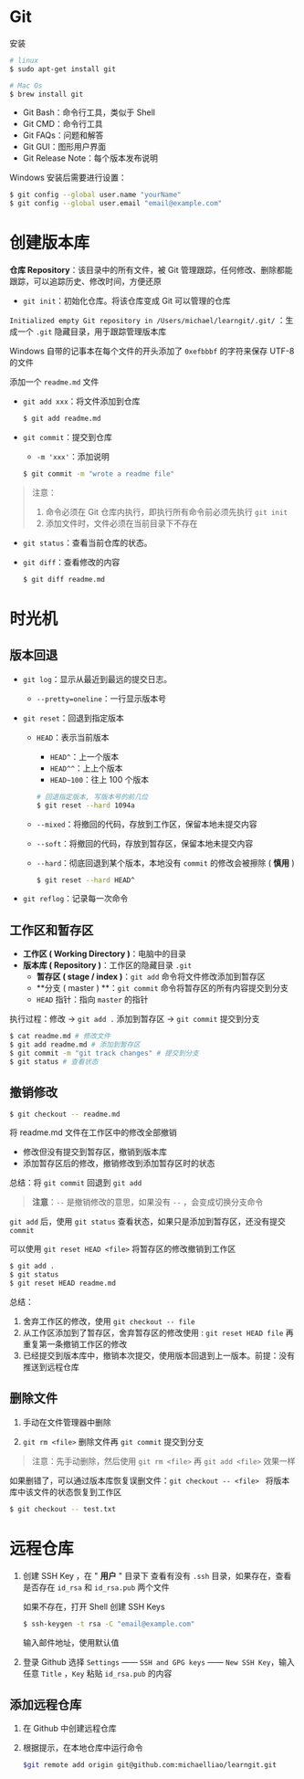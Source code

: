 # Git

安装

```bash
# linux
$ sudo apt-get install git

# Mac Os
$ brew install git
```

- Git Bash：命令行工具，类似于 Shell
- Git CMD：命令行工具
- Git FAQs：问题和解答
- Git GUI：图形用户界面
- Git Release Note：每个版本发布说明

Windows 安装后需要进行设置：

```bash
$ git config --global user.name "yourName"
$ git config --global user.email "email@example.com"
```

# 创建版本库

**仓库 Repository**：该目录中的所有文件，被 Git 管理跟踪，任何修改、删除都能跟踪，可以追踪历史、修改时间，方便还原

- `git init`：初始化仓库。将该仓库变成 Git 可以管理的仓库

`Initialized empty Git repository in /Users/michael/learngit/.git/` ：生成一个 `.git` 隐藏目录，用于跟踪管理版本库

Windows 自带的记事本在每个文件的开头添加了 `0xefbbbf` 的字符来保存 UTF-8 的文件

添加一个 `readme.md` 文件

- `git add xxx`：将文件添加到仓库

  ```bash
  $ git add readme.md
  ```

- `git commit`：提交到仓库

  - `-m 'xxx'`：添加说明

  ```bash
  $ git commit -m "wrote a readme file"
  ```

> 注意：
>
> 1. 命令必须在 Git 仓库内执行，即执行所有命令前必须先执行 `git init`
> 2. 添加文件时，文件必须在当前目录下不存在

- `git status`：查看当前仓库的状态。

- `git diff`：查看修改的内容

  ```bash
  $ git diff readme.md
  ```

# 时光机

## 版本回退

- `git log`：显示从最近到最远的提交日志。
  - `--pretty=oneline`：一行显示版本号

- `git reset`：回退到指定版本

  - `HEAD`：表示当前版本

    - `HEAD^`：上一个版本
    - `HEAD^^`：上上个版本
    - `HEAD~100`：往上 100 个版本

    ```bash
    # 回退指定版本, 写版本号的前几位
    $ git reset --hard 1094a
    ```

  - `--mixed`：将撤回的代码，存放到工作区，保留本地未提交内容

  - `--soft`：将撤回的代码，存放到暂存区，保留本地未提交内容

  - `--hard`：彻底回退到某个版本，本地没有 `commit` 的修改会被擦除 ( **慎用** )

    ```bash
    $ git reset --hard HEAD^
    ```

- `git reflog`：记录每一次命令

## 工作区和暂存区

- **工作区 ( Working Directory )**：电脑中的目录
- **版本库 ( Repository )**：工作区的隐藏目录 `.git`
  - **暂存区 ( stage / index )**：`git add` 命令将文件修改添加到暂存区
  - **分支 ( master ) **：`git commit` 命令将暂存区的所有内容提交到分支
  - `HEAD` 指针：指向 `master` 的指针

执行过程：修改 -> `git add .` 添加到暂存区 -> `git commit` 提交到分支

```sh
$ cat readme.md # 修改文件
$ git add readme.md # 添加到暂存区
$ git commit -m "git track changes" # 提交到分支
$ git status # 查看状态
```



## 撤销修改

```bash
$ git checkout -- readme.md
```

将 readme.md 文件在工作区中的修改全部撤销

- 修改但没有提交到暂存区，撤销到版本库
- 添加暂存区后的修改，撤销修改到添加暂存区时的状态

总结：将 `git commit` 回退到 `git add`

> **注意**：`--` 是撤销修改的意思，如果没有 `--` ，会变成切换分支命令

`git add` 后，使用 `git status` 查看状态，如果只是添加到暂存区，还没有提交 `commit`

可以使用 `git reset HEAD <file>` 将暂存区的修改撤销到工作区

```sh
$ git add .
$ git status
$ git reset HEAD readme.md
```

总结：

1. 舍弃工作区的修改，使用 `git checkout -- file`
2. 从工作区添加到了暂存区，舍弃暂存区的修改使用 : `git reset HEAD file` 再重复第一条撤销工作区的修改
3. 已经提交到版本库中，撤销本次提交，使用版本回退到上一版本。前提：没有推送到远程仓库

## 删除文件

1. 手动在文件管理器中删除

2. `git rm <file>` 删除文件再 `git commit` 提交到分支

> 注意：先手动删除，然后使用 `git rm <file>` 再 `git add <file>` 效果一样

如果删错了，可以通过版本库恢复误删文件：`git checkout -- <file> ` 将版本库中该文件的状态恢复到工作区

```sh
$ git checkout -- test.txt
```

# 远程仓库

1. 创建 SSH Key ，在 " **用户** " 目录下 查看有没有 `.ssh` 目录，如果存在，查看是否存在 `id_rsa` 和 `id_rsa.pub` 两个文件

   如果不存在，打开 Shell 创建 SSH Keys

   ```sh
   $ ssh-keygen -t rsa -C "email@example.com"
   ```

   输入邮件地址，使用默认值

2. 登录 Github 选择 `Settings` —— `SSH and GPG keys` —— `New SSH Key`，输入 任意 `Title` ，`Key` 粘贴 `id_rsa.pub` 的内容

## 添加远程仓库

1. 在 Github 中创建远程仓库

2. 根据提示，在本地仓库中运行命令

   ```sh
   $git remote add origin git@github.com:michaelliao/learngit.git
   ```

   
